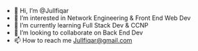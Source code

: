 - 👋 Hi, I’m @Jullfiqar
- 👀 I’m interested in Network Engineering & Front End Web Dev
- 🌱 I’m currently learning Full Stack Dev & CCNP
- 💞️ I’m looking to collaborate on Back End Dev
- 📫 How to reach me Jullfiqar@gmail.com

<!---
Jullfiqar/Jullfiqar is a ✨ special ✨ repository because its `README.md` (this file) appears on your GitHub profile.
You can click the Preview link to take a look at your changes.
--->
